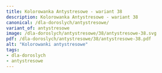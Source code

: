 ```yaml
---
title: Kolorowanka Antystresowe - wariant 38
description: Kolorowanka Antystresowe - wariant 38
canonical: /dla-doroslych/antystresowe/
variant_of: antystresowe
image: /dla-doroslych/antystresowe/38/antystresowe-38.svg
pdf: /dla-doroslych/antystresowe/38/antystresowe-38.pdf
alt: "Kolorowanki antystresowe"
tags:
- dla-doroslych
- antystresowe
---
```

